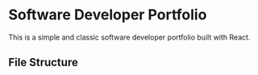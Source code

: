 # Software Developer Portfolio

This is a simple and classic software developer portfolio built with React.

## File Structure

